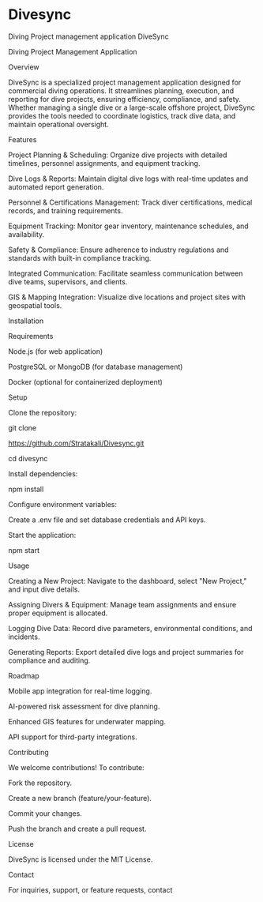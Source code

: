 # Divesync
Diving Project management application 
DiveSync

Diving Project Management Application

Overview

DiveSync is a specialized project management application designed for commercial diving operations. It streamlines planning, execution, and reporting for dive projects, ensuring efficiency, compliance, and safety. Whether managing a single dive or a large-scale offshore project, DiveSync provides the tools needed to coordinate logistics, track dive data, and maintain operational oversight.

Features

Project Planning & Scheduling: Organize dive projects with detailed timelines, personnel assignments, and equipment tracking.

Dive Logs & Reports: Maintain digital dive logs with real-time updates and automated report generation.

Personnel & Certifications Management: Track diver certifications, medical records, and training requirements.

Equipment Tracking: Monitor gear inventory, maintenance schedules, and availability.

Safety & Compliance: Ensure adherence to industry regulations and standards with built-in compliance tracking.

Integrated Communication: Facilitate seamless communication between dive teams, supervisors, and clients.

GIS & Mapping Integration: Visualize dive locations and project sites with geospatial tools.

Installation

Requirements

Node.js (for web application)

PostgreSQL or MongoDB (for database management)

Docker (optional for containerized deployment)

Setup

Clone the repository:

git clone 

https://github.com/Stratakali/Divesync.git

cd divesync

Install dependencies:

npm install

Configure environment variables:

Create a .env file and set database credentials and API keys.

Start the application:

npm start

Usage

Creating a New Project: Navigate to the dashboard, select "New Project," and input dive details.

Assigning Divers & Equipment: Manage team assignments and ensure proper equipment is allocated.

Logging Dive Data: Record dive parameters, environmental conditions, and incidents.

Generating Reports: Export detailed dive logs and project summaries for compliance and auditing.

Roadmap

Mobile app integration for real-time logging.

AI-powered risk assessment for dive planning.

Enhanced GIS features for underwater mapping.

API support for third-party integrations.

Contributing

We welcome contributions! To contribute:

Fork the repository.

Create a new branch (feature/your-feature).

Commit your changes.

Push the branch and create a pull request.

License

DiveSync is licensed under the MIT License.

Contact

For inquiries, support, or feature requests, contact
